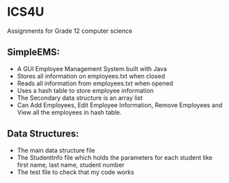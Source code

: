 # ICS4U
Assignments for Grade 12 computer science

## SimpleEMS:
- A GUI Employee Management System built with Java
- Stores all information on employees.txt when closed
- Reads all information from employees.txt when opened
- Uses a hash table to store employee information
- The Secondary data structure is an array list
- Can Add Employees, Edit Employee Information, Remove Employees and View all the employees in hash table.

## Data Structures:
- The main data structure file
- The StudentInfo file which holds the parameters for each student like first name, last name, student number
- The test file to check that my code works
